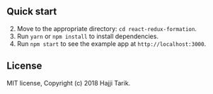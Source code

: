 ## Quick start
2. Move to the appropriate directory: `cd react-redux-formation`.<br />
3. Run `yarn` or `npm install` to install dependencies.<br />
4. Run `npm start` to see the example app at `http://localhost:3000`.

## License

MIT license, Copyright (c) 2018 Hajji Tarik.
